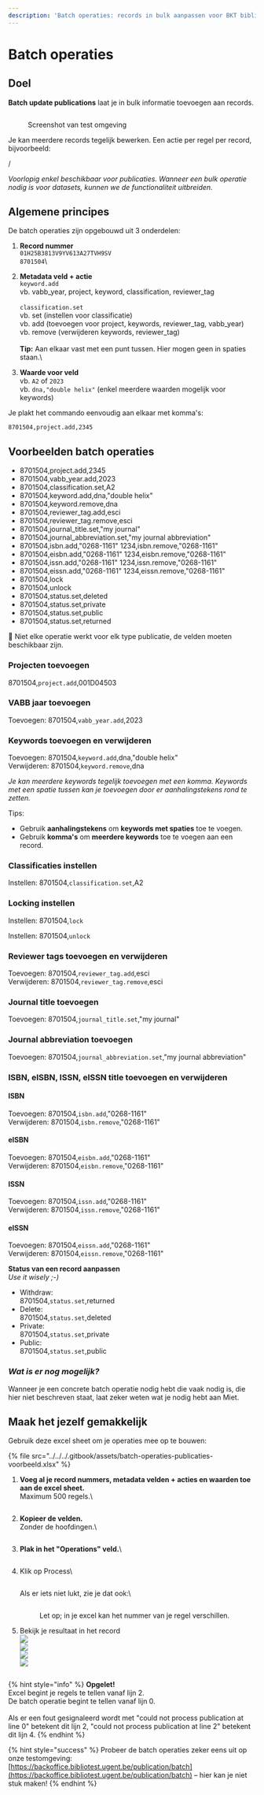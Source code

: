 ```yaml
---
description: 'Batch operaties: records in bulk aanpassen voor BKT bibliotheekmedewerkers'
---
```


# Batch operaties

## Doel

**Batch update publications** laat je in bulk informatie toevoegen aan records.

<figure><img src="../../../.gitbook/assets/Scherm­afbeelding 2023-06-05 om 09.31.16 (1).png" alt=""><figcaption><p>Screenshot van test omgeving</p></figcaption></figure>

Je kan meerdere records tegelijk bewerken. Een actie per regel per record, bijvoorbeeld:

/

_Voorlopig enkel beschikbaar voor publicaties. Wanneer een bulk operatie nodig is voor datasets, kunnen we de functionaliteit uitbreiden._

## Algemene principes

De batch operaties zijn opgebouwd uit 3 onderdelen:

1. **Record nummer**\
   `01H25B3813V9YV613A27TVH9SV`\
   `8701504`\

2. **Metadata veld + actie**\
   `keyword.add`\
   vb. vabb\_year, project, keyword, classification, reviewer\_tag\
   \
   `classification.set`\
   vb. set (instellen voor classificatie)\
   vb. add (toevoegen voor project, keywords, reviewer\_tag, vabb\_year)\
   vb. remove (verwijderen keywords, reviewer\_tag)\
   \
   **Tip:** Aan elkaar vast met een punt tussen. Hier mogen geen in spaties staan.\

3. **Waarde voor veld**\
   vb.  `A2` of  `2023`\
   vb.  `dna,"double helix"` (enkel meerdere waarden mogelijk voor keywords)

Je plakt het commando eenvoudig aan elkaar met komma's:

`8701504,project.add,2345`

## Voorbeelden batch operaties

* 8701504,project.add,2345&#x20;
* 8701504,vabb\_year.add,2023&#x20;
* 8701504,classification.set,A2&#x20;
* 8701504,keyword.add,dna,"double helix"&#x20;
* 8701504,keyword.remove,dna&#x20;
* 8701504,reviewer\_tag.add,esci&#x20;
* 8701504,reviewer\_tag.remove,esci
* 8701504,journal\_title.set,"my journal"
* 8701504,journal\_abbreviation.set,"my journal abbreviation"
* 8701504,isbn.add,"0268-1161" 1234,isbn.remove,"0268-1161"
* 8701504,eisbn.add,"0268-1161" 1234,eisbn.remove,"0268-1161"
* 8701504,issn.add,"0268-1161" 1234,issn.remove,"0268-1161"
* 8701504,eissn.add,"0268-1161" 1234,eissn.remove,"0268-1161"
* 8701504,lock
* 8701504,unlock
* 8701504,status.set,deleted
* 8701504,status.set,private
* 8701504,status.set,public
* 8701504,status.set,returned



🚨 Niet elke operatie werkt voor elk type publicatie, de velden moeten beschikbaar zijn.

### Projecten toevoegen

8701504,`project.add`,001D04503

### VABB jaar toevoegen

Toevoegen: 8701504,`vabb_year.add`,2023

### Keywords toevoegen en verwijderen

Toevoegen: 8701504,`keyword.add`,dna,"double helix"\
Verwijderen: 8701504,`keyword.remove`,dna

_Je kan meerdere keywords tegelijk toevoegen met een komma. Keywords met een spatie tussen kan je toevoegen door er aanhalingstekens rond te zetten._

Tips:

* Gebruik **aanhalingstekens** om **keywords met spaties** toe te voegen.
* Gebruik **komma's** om **meerdere keywords** toe te voegen aan een record.

### Classificaties instellen

Instellen: 8701504,`classification.set`,A2

### Locking instellen

Instellen: 8701504,`lock`

Instellen: 8701504,`unlock`

### Reviewer tags toevoegen en verwijderen

Toevoegen: 8701504,`reviewer_tag.add`,esci\
Verwijderen: 8701504,`reviewer_tag.remove`,esci

### Journal title toevoegen

Toevoegen: 8701504,`journal_title.set`,"my journal"

### Journal abbreviation toevoegen

Toevoegen: 8701504,`journal_abbreviation.set`,"my journal abbreviation"

### ISBN, eISBN, ISSN, eISSN title toevoegen en verwijderen

#### ISBN

Toevoegen: 8701504,`isbn.add`,"0268-1161"\
Verwijderen: 8701504,`isbn.remove`,"0268-1161"

#### eISBN

Toevoegen: 8701504,`eisbn.add`,"0268-1161"\
Verwijderen: 8701504,`eisbn.remove`,"0268-1161"

#### ISSN

Toevoegen: 8701504,`issn.add`,"0268-1161"\
Verwijderen: 8701504,`issn.remove`,"0268-1161"

#### eISSN

Toevoegen: 8701504,`eissn.add`,"0268-1161"\
Verwijderen: 8701504,`eissn.remove`,"0268-1161"

**Status van een record aanpassen**\
_Use it wisely ;-)_

* Withdraw:\
  8701504,`status.set`,returned
* Delete:\
  8701504,`status.set`,deleted
* Private:\
  8701504,`status.set`,private
* Public:\
  8701504,`status.set`,public



### _Wat is er nog mogelijk?_

Wanneer je een concrete batch operatie nodig hebt die vaak nodig is, die hier niet beschreven staat, laat zeker weten wat je nodig hebt aan Miet.&#x20;

## Maak het jezelf gemakkelijk

Gebruik deze excel sheet om je operaties mee op te bouwen:

{% file src="../../../.gitbook/assets/batch-operaties-publicaties-voorbeeld.xlsx" %}

1.  **Voeg al je record nummers, metadata velden + acties en waarden toe aan de excel sheet.**\
    Maximum 500 regels.\


    <figure><img src="../../../.gitbook/assets/Scherm­afbeelding 2023-06-05 om 11.37.26.png" alt=""><figcaption></figcaption></figure>
2.  **Kopieer de velden.**\
    Zonder de hoofdingen.\


    <figure><img src="../../../.gitbook/assets/Scherm­afbeelding 2023-06-05 om 11.37.48.png" alt=""><figcaption></figcaption></figure>
3.  **Plak in het "Operations" veld.**\


    <figure><img src="../../../.gitbook/assets/Scherm­afbeelding 2023-06-05 om 11.40.09.png" alt=""><figcaption></figcaption></figure>
4.  Klik op Process\


    <figure><img src="../../../.gitbook/assets/Scherm­afbeelding 2023-06-05 om 11.41.35.png" alt=""><figcaption></figcaption></figure>

    Als er iets niet lukt, zie je dat ook:\


    <figure><img src="../../../.gitbook/assets/Scherm­afbeelding 2023-06-05 om 11.57.29.png" alt=""><figcaption><p>Let op; in je excel kan het nummer van je regel verschillen.</p></figcaption></figure>
5.  Bekijk je resultaat in het record\
    ![](<../../../.gitbook/assets/Scherm­afbeelding 2023-06-05 om 11.43.15.png>)\
    ![](<../../../.gitbook/assets/Scherm­afbeelding 2023-06-05 om 11.44.23.png>)\
    ![](<../../../.gitbook/assets/Scherm­afbeelding 2023-06-05 om 11.43.45.png>)\
    ![](<../../../.gitbook/assets/Scherm­afbeelding 2023-06-05 om 11.43.05.png>)

    <figure><img src="../../../.gitbook/assets/Scherm­afbeelding 2023-06-05 om 11.43.39.png" alt=""><figcaption></figcaption></figure>

{% hint style="info" %}
**Opgelet!**\
Excel begint je regels te tellen vanaf lijn 2.\
De batch operatie begint te tellen vanaf lijn 0.\
\
Als er een fout gesignaleerd wordt met "could not process publication at line 0" betekent dit lijn 2, "could not process publication at line 2" betekent dit lijn 4.
{% endhint %}

{% hint style="success" %}
Probeer de batch operaties zeker eens uit op onze testomgeving: [https://backoffice.bibliotest.ugent.be/publication/batch](https://backoffice.bibliotest.ugent.be/publication/batch) – hier kan je niet stuk maken!
{% endhint %}
